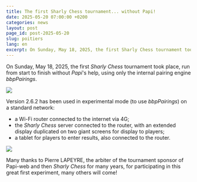 ```yaml
---
title: The first Sharly Chess tournament... without Papi!
date: 2025-05-20 07:00:00 +0200
categories: news
layout: post
page_id: post-2025-05-20
slug: poitiers
lang: en
excerpt: On Sunday, May 18, 2025, the first Sharly Chess tournament took place, run from start to finish without Papi's help, using only the internal pairing engine bbpPairings.
---
```


On Sunday, May 18, 2025, the first _Sharly Chess_ tournament took place, run from start to finish without _Papi_'s help, using only the internal pairing engine _bbpPairings_.

<img class="screenshot sepia" src="/assets/images/20250518-poitiers/20250518-1.jpg">

Version 2.6.2 has been used in experimental mode (to use _bbpPairings_) on a standard network:
- a Wi-Fi router connected to the internet via 4G;
- the _Sharly Chess_ server connected to the router, with an extended display duplicated on two giant screens for display to players;
- a tablet for players to enter results, also connected to the router.

<img class="screenshot sepia" src="/assets/images/20250518-poitiers/20250518-2.jpg">

Many thanks to Pierre LAPEYRE, the arbiter of the tournament sponsor of Papi-web and then _Sharly Chess_ for many years, for participating in this great first experiment, many others will come!
